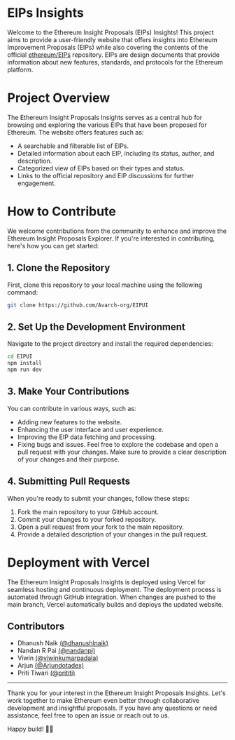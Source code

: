 
# EIPs Insights

Welcome to the Ethereum Insight Proposals (EIPs) Insights! This project aims to provide a user-friendly website that offers insights into Ethereum Improvement Proposals (EIPs) while also covering the contents of the official [ethereum/EIPs](https://github.com/ethereum/EIPs) repository. EIPs are design documents that provide information about new features, standards, and protocols for the Ethereum platform.

# Project Overview

The Ethereum Insight Proposals Insights serves as a central hub for browsing and exploring the various EIPs that have been proposed for Ethereum. The website offers features such as:

- A searchable and filterable list of EIPs.
- Detailed information about each EIP, including its status, author, and description.
- Categorized view of EIPs based on their types and status.
- Links to the official repository and EIP discussions for further engagement.


# How to Contribute

We welcome contributions from the community to enhance and improve the Ethereum Insight Proposals Explorer. If you're interested in contributing, here's how you can get started:

## 1. Clone the Repository
First, clone this repository to your local machine using the following command:


```bash
git clone https://github.com/Avarch-org/EIPUI
```

## 2. Set Up the Development Environment
Navigate to the project directory and install the required dependencies:

```bash
cd EIPUI
npm install
npm run dev
```
## 3. Make Your Contributions
You can contribute in various ways, such as:

- Adding new features to the website.
- Enhancing the user interface and user experience.
- Improving the EIP data fetching and processing.
- Fixing bugs and issues.
Feel free to explore the codebase and open a pull request with your changes. Make sure to provide a clear description of your changes and their purpose.

## 4. Submitting Pull Requests
When you're ready to submit your changes, follow these steps:

1) Fork the main repository to your GitHub account.
2) Commit your changes to your forked repository.
3) Open a pull request from your fork to the main repository.
4) Provide a detailed description of your changes in the pull request.

# Deployment with Vercel

The Ethereum Insight Proposals Insights is deployed using Vercel for seamless hosting and continuous deployment. The deployment process is automated through GitHub integration. When changes are pushed to the main branch, Vercel automatically builds and deploys the updated website.


## Contributors

- Dhanush Naik [(@dhanushlnaik)](https://www.github.com/dhanushlnaik)
- Nandan R Pai [(@nandanpi)](https://github.com/nandanpi)
- Viwin [(@viwinkumarpadala)](https://github.com/viwinkumarpadala)
- Arjun [(@Arjundotadex)](https://github.com/Arjundotadex)
- Priti Tiwari [(@prititi)](https://github.com/prititi)

---

Thank you for your interest in the Ethereum Insight Proposals Insights. Let's work together to make Ethereum even better through collaborative development and insightful proposals. If you have any questions or need assistance, feel free to open an issue or reach out to us.

Happy build! 🚀🌐

